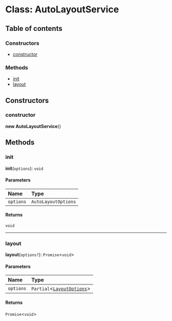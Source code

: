 # Class: AutoLayoutService

## Table of contents

### Constructors

* [constructor](/en/auto-docs/free-auto-layout-plugin/classes/AutoLayoutService.md#constructor)

### Methods

* [init](/en/auto-docs/free-auto-layout-plugin/classes/AutoLayoutService.md#init)
* [layout](/en/auto-docs/free-auto-layout-plugin/classes/AutoLayoutService.md#layout)

## Constructors

### constructor

**new AutoLayoutService**()

## Methods

### init

**init**(`options`): `void`

#### Parameters

| Name | Type |
| :------ | :------ |
| `options` | `AutoLayoutOptions` |

#### Returns

`void`

***

### layout

**layout**(`options?`): `Promise`<`void`>

#### Parameters

| Name | Type |
| :------ | :------ |
| `options` | `Partial`<[`LayoutOptions`](/en/auto-docs/free-auto-layout-plugin/interfaces/LayoutOptions.md)> |

#### Returns

`Promise`<`void`>
